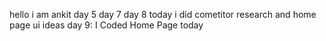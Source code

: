 hello i am ankit 
day 5
day 7
day 8 today i did cometitor research and home page ui ideas
day 9: I Coded Home Page today

